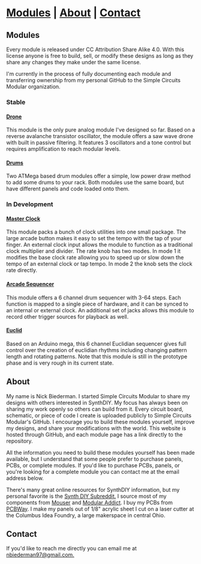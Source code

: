 # [Modules](#modules) | [About](#about) | [Contact](#contact)

## Modules

Every module is released under CC Attribution Share Alike 4.0. With this license anyone is free to build, sell, or modify these designs as long as they share any changes they make under the same license.

I'm currently in the process of fully documenting each module and transferring ownership from my personal GitHub to the Simple Circuits Modular organization. 

### Stable

#### [Drone](https://simplecircuitsmodular.github.io/drone/)

This module is the only pure analog module I've designed so far. Based on a reverse avalanche transistor oscillator, the module offers a saw wave drone with built in passive filtering. It features 3 oscillators and a tone control but requires amplification to reach modular levels.

#### [Drums](https://simplecircuitsmodular.github.io/drums/)

Two ATMega based drum modules offer a simple, low power draw method to add some drums to your rack. Both modules use the same board, but have different panels and code loaded onto them.

### In Development

#### [Master Clock](https://simplecircuitsmodular.github.io/masterClock/)

This module packs a bunch of clock utilities into one small package. The large arcade button makes it easy to set the tempo with the tap of your finger. An external clock input allows the module to function as a traditional clock multiplier and divider. The rate knob has two modes. In mode 1 it modifies the base clock rate allowing you to speed up or slow down the tempo of an external clock or tap tempo. In mode 2 the knob sets the clock rate directly.

#### [Arcade Sequencer](https://simplecircuitsmodular.github.io/bads/)

This module offers a 6 channel drum sequencer with 3-64 steps. Each function is mapped to a single piece of hardware, and it can be synced to an internal or external clock. An additional set of jacks allows this module to record other trigger sources for playback as well.

#### [Euclid](https://simplecircuitsmodular.github.io/euclid/)

Based on an Arduino mega, this 6 channel Euclidian sequencer gives full control over the creation of euclidian rhythms including changing pattern length and rotating patterns. Note that this module is still in the prototype phase and is very rough in its current state.

## About

My name is Nick Biederman. I started Simple Circuits Modular to share my designs with others interested in SynthDIY. My focus has always been on sharing my work openly so others can build from it. Every circuit board, schematic, or piece of code I create is uploaded publicly to Simple Circuits Modular's GitHub. I encourage you to build these modules yourself, improve my designs, and share your modifications with the world. This website is hosted through GitHub, and each module page has a link directly to the repository.

All the information you need to build these modules yourself has been made available, but I understand that some people prefer to purchase panels, PCBs, or complete modules. If you'd like to purchase PCBs, panels, or you're looking for a complete module you can contact me at the email address below. 

There's many great online resources for SynthDIY information, but my personal favorite is the [Synth DIY Subreddit.](https://www.reddit.com/r/synthdiy) I source most of my components from [Mouser](https://www.mouser.com) and [Modular Addict](https://modularaddict.com/). I buy my PCBs from [PCBWay](https://www.pcbway.com/). I make my panels out of 1/8" acrylic sheet I cut on a laser cutter at the Columbus Idea Foundry, a large makerspace in central Ohio.


## Contact

If you'd like to reach me directly you can email me at [nbiederman97@gmail.com.](mailto:nbiederman97@gmail.com)
